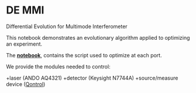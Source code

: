 # DE MMI
Differential Evolution for Multimode Interferometer

This notebook demonstrates an evolutionary algorithm applied to optimizing an experiment.

The **[notebook](Differential_Evolution.ipynb)**, contains the script used to optimize at each port. 

We provide the modules needed to control:

+laser (ANDO AQ4321) 
+detector (Keysight N7744A) 
+source/measure device ([Qontrol](http://qontrol.co.uk))